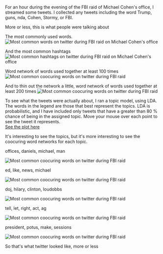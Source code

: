 For an hour during the evening of the FBI raid of Michael Cohen's office, I streamed some tweets. I collected any tweets including the word Trump, guns, nda, Cohen, Stormy, or FBI.

More or less, this is what people were talking about

The most commonly used words. 
![Most common words on twitter during FBI raid on Michael Cohen's office](/figures/streaming/fbi_raid_terms.png)

And the most common hashtags
![Most common hashtags on twitter during FBI raid on Michael Cohen's office](/figures/streaming/fbi_raid_hashtags.png)

Word network of words used together at least 100 times
![Most common coocuring words on twitter during FBI raid](/figures/streaming/word_network_100.png)

And to thin out the network a little, word network of words used together at least 200 times
![Most common coocuring words on twitter during FBI raid](/figures/streaming/word_network_200.png)

To see what the tweets were actually about, I ran a topic model, using LDA. The words in the legend are those that best represent the topics. LDA is probabilistic, and I have included only tweets that have a greater than 80 % chance of being in the assigned topic. Move your mouse over each point to see the tweet it represents.  
[See the plot here](https://saverymax.github.io/Twitter-Mining/figures/streaming/20_topic_model_reduced.html)

It's interesting to see the topics, but it's more interesting to see the coocuring word networks for each topic. 

offices, daniels, michael, man 

![Most common coocuring words on twitter during FBI raid](/figures/streaming/topic_0.png)

ed, like, news, michael

![Most common coocuring words on twitter during FBI raid](/figures/streaming/topic_8.png)

doj, hilary, clinton, loudobbs

![Most common coocuring words on twitter during FBI raid](/figures/streaming/topic_14.png)

tell, let, right, act, ag

![Most common coocuring words on twitter during FBI raid](/figures/streaming/topic_17.png)

president, potus, make, sessions

![Most common coocuring words on twitter during FBI raid](/figures/streaming/topic_18.png)

So that's what twitter looked like, more or less
